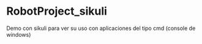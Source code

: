 # RobotProject_sikuli
Demo con sikuli para ver su uso con aplicaciones del tipo cmd (console de windows)

